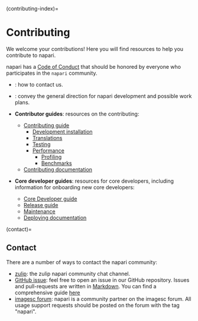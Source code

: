 (contributing-index)=
# Contributing

We welcome your contributions! Here you will find resources to help you contribute
to napari.

napari has a [Code of Conduct](napari-coc) that should be honored by everyone who participates in the `napari` community.

- [](contact): how to contact us.
- [](roadmaps): convey the general direction for napari development and possible
  work plans.
- **Contributor guides**: resources on the contributing:
  - [Contributing guide](napari-contributing)
    - [Development installation](dev-installation)
    - [Translations](translations)
    - [Testing](napari-testing)
    - [Performance](performance)
      - [Profiling](profiling)
      - [Benchmarks](napari-benchmarks)
  - [Contributing documentation](docs_contributing_guide)

- **Core developer guides**: resources for core developers, including information for
  onboarding new core developers:
  - [Core Developer guide](./core_dev_guide)
  - [Release guide](./release)
  - [Maintenance](./maintenance)
  - [Deploying documentation](docs-deployment)

(contact)=

## Contact

There are a number of ways to contact the napari community:

- [zulip](https://napari.zulipchat.com/): the zulip napari community chat channel.
- [GitHub issue](https://github.com/napari/napari/issues): feel free to open an
  issue in our GitHub repository. Issues and pull-requests are written in [Markdown](https://docs.github.com/en/get-started/writing-on-github/getting-started-with-writing-and-formatting-on-github/about-writing-and-formatting-on-github). You can find a comprehensive guide [here](https://docs.github.com/en/get-started/writing-on-github/getting-started-with-writing-and-formatting-on-github/basic-writing-and-formatting-syntax)
- [imagesc forum](https://forum.image.sc/tags/napari): napari is a community partner
  on the imagesc forum. All usage support requests should be posted on the forum with
  the tag "napari".
